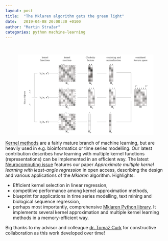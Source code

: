 ```yaml
---
layout: post
title:  "The Mklaren algorithm gets the green light"
date:   2019-04-08 20:00:30 +0100
author: "Martin Stražar"
categories: python machine-learning
---
```


<br/>
<figure>
<img src="/img/posts/mklaren/overview.png"/>
</figure>


<a href="https://en.wikipedia.org/wiki/Kernel_method">Kernel methods</a> are a fairly mature branch of machine learning,
but are heavily used in e.g. bioinformatics or time series modelling. Our latest contribution
describes how learning with multiple kernel functions (representations)
can be implemented in an efficient way.
The latest <a href="https://www.sciencedirect.com/science/article/pii/S0925231219302449">Neurocomputing issue</a>
features our paper <i>Approximate multiple kernel learning with least-angle regression</i> in open access, describing
the design and various applications of the <i>Mklaren</i> algorithm. Highlights:

<ul>
<li> Efficient kernel selection in linear regression, </li>
<li> competitive performance among kernel approximation methods, </li>
<li> blueprint for applications in time series modelling, text mining and biological sequence regression, </li>
<li> perhaps most importantly, comprehensive <a href="https://github.com/mstrazar/mklaren">Mklaren Python library</a>.
    It implements several kernel approximation and multiple kernel learning methods
    in a memory-efficient way.</li>
</ul>


Big thanks to my advisor and colleague
<a href="https://scholar.google.si/citations?user=0QCwhhYAAAAJ&hl=en&oi=ao">dr. Tomaž Curk</a>
for constructive collaboration as this work developed over time!